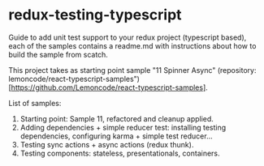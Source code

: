 # redux-testing-typescript

Guide to add unit test support to your redux project (typescript based), each of the samples contains a readme.md with instructions about how
to build the sample from scatch.

This project takes as starting point sample "11 Spinner Async" (repository: lemoncode/react-typescript-samples")[https://github.com/Lemoncode/react-typescript-samples].

List of samples:

1. Starting point: Sample 11, refactored and cleanup applied.
2. Adding dependencies + simple reducer test: installing testing dependencies, configuring karma + simple test reducer...
4. Testing sync actions + async actions (redux thunk).
5. Testing components: stateless, presentationals, containers.
